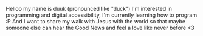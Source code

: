 Helloo my name is duuk (pronounced like "duck")
I'm interested in programming and digital accessibility,
I'm currently learning how to program :P
And I want to share my walk with Jesus with the world
so that maybe someone else can hear the Good News
and feel a love like never before <3
